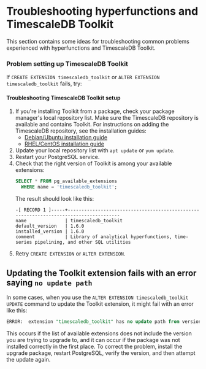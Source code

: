 # Troubleshooting hyperfunctions and TimescaleDB Toolkit
This section contains some ideas for troubleshooting common problems experienced
with hyperfunctions and TimescaleDB Toolkit.

<!---
* Keep this section in alphabetical order
* Use this format for writing troubleshooting sections:
 - Cause: What causes the problem?
 - Consequence: What does the user see when they hit this problem?
 - Fix/Workaround: What can the user do to fix or work around the problem? Provide a "Resolving" Procedure if required.
 - Result: When the user applies the fix, what is the result when the same action is applied?
* Copy this comment at the top of every troubleshooting page
-->

### Problem setting up TimescaleDB Toolkit
If `CREATE EXTENSION timescaledb_toolkit` or `ALTER EXTENSION
timescaledb_toolkit` fails, try:

<procedure>

#### Troubleshooting TimescaleDB Toolkit setup
1.  If you're installing Toolkit from a package, check your package manager's
    local repository list. Make sure the TimescaleDB repository is available and
    contains Toolkit. For instructions on adding the TimescaleDB repository, see
    the installation guides:
    *   [Debian/Ubuntu installation guide][deb-install]
    *   [RHEL/CentOS installation guide][rhel-install]
1.  Update your local repository list with `apt update` or `yum update`.
1.  Restart your PostgreSQL service.
1.  Check that the right version of Toolkit is among your available extensions:
    ```sql
    SELECT * FROM pg_available_extensions
      WHERE name = 'timescaledb_toolkit';
    ```
    The result should look like this:
    ```
    -[ RECORD 1 ]-----+--------------------------------------------------------------------------------------
    name              | timescaledb_toolkit
    default_version   | 1.6.0
    installed_version | 1.6.0
    comment           | Library of analytical hyperfunctions, time-series pipelining, and other SQL utilities
    ```
1.  Retry `CREATE EXTENSION` or `ALTER EXTENSION`.

</procedure>


## Updating the Toolkit extension fails with an error saying `no update path`
In some cases, when you use the `ALTER EXTENSION timescaledb_toolkit UPDATE` command to
update the Toolkit extension, it might fail with an error like this:

```sql
ERROR:  extension "timescaledb_toolkit" has no update path from version "1.2" to version "1.3"
```

This occurs if the list of available extensions does not include the version you
are trying to upgrade to, and it can occur if the package was not installed
correctly in the first place. To correct the problem, install the upgrade
package, restart PostgreSQL, verify the version, and then attempt the update
again.


[deb-install]: /install/:currentVersion:/self-hosted/installation-debian/
[rhel-install]: /install/:currentVersion:/self-hosted/installation-redhat/
